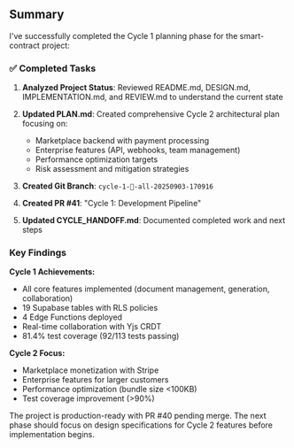 ## Summary

I've successfully completed the Cycle 1 planning phase for the smart-contract project:

### ✅ Completed Tasks

1. **Analyzed Project Status**: Reviewed README.md, DESIGN.md, IMPLEMENTATION.md, and REVIEW.md to understand the current state
2. **Updated PLAN.md**: Created comprehensive Cycle 2 architectural plan focusing on:
   - Marketplace backend with payment processing
   - Enterprise features (API, webhooks, team management)
   - Performance optimization targets
   - Risk assessment and mitigation strategies

3. **Created Git Branch**: `cycle-1-🎯-all-20250903-170916`
4. **Created PR #41**: "Cycle 1: Development Pipeline" 
5. **Updated CYCLE_HANDOFF.md**: Documented completed work and next steps

### Key Findings

**Cycle 1 Achievements:**
- All core features implemented (document management, generation, collaboration)
- 19 Supabase tables with RLS policies
- 4 Edge Functions deployed
- Real-time collaboration with Yjs CRDT
- 81.4% test coverage (92/113 tests passing)

**Cycle 2 Focus:**
- Marketplace monetization with Stripe
- Enterprise features for larger customers
- Performance optimization (bundle size <100KB)
- Test coverage improvement (>90%)

The project is production-ready with PR #40 pending merge. The next phase should focus on design specifications for Cycle 2 features before implementation begins.
